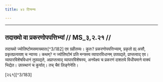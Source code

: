 ```yaml
---
title: ४२ टिप्पन्यः

---
```


[^3/173]: E2,4,6: āgnīdhram

[^3/174]: Vgl. Tait.S. 3.1.6.1

[^3/175]: Tait.S. 3.1.6.1

[^3/176]: E2: 4,160; E4: 4,71; E6: 1,177

[^3/177]: E2,4: apabādhemahi

[^3/178]: E2,4: upādadīmahi; E6, E4 (v.l.): upādademahi

[^3/179]: E2,4 om. kathaṃ

[^3/180]: E2: 4,162; E4: 4,71; E6: 1,178

[^3/181]: E2,4: yathā sādhanaṃ

____________________________________________


## तदाख्यो वा प्रकरणोपपत्तिभ्यां // MS_३,२.२१ //

तदाख्यो ज्योतिष्टोमसमाख्यातः[^3/182] एव ग्रहीतव्यः। कुतः? प्रकरणोपपत्तिभ्याम्, प्रकृतो ह्य् असौ, प्रकृतप्रत्ययश् च न्याय्यः। कथम्? न ज्योतिष्टोमं प्रति मन्त्रस्य व्यापारविधानम् उपपद्यते, प्राप्तत्वाद् एव। व्यापारविशेषविधानं तूपपद्यते, अप्राप्तत्वाद् व्यापारविशेषस्य, अनपेक्ष्य च प्रकरणं दाशतये विधीयमाने वाक्यं भिद्येत। उपस्थानं च कुर्यात्। तच् चैवं लिङ्गेनेति।

[२६१][^3/183]
